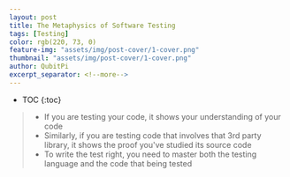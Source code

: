 ```yaml
---
layout: post
title: The Metaphysics of Software Testing
tags: [Testing]
color: rgb(220, 73, 0)
feature-img: "assets/img/post-cover/1-cover.png"
thumbnail: "assets/img/post-cover/1-cover.png"
author: QubitPi
excerpt_separator: <!--more-->
---
```


<!--more-->

* TOC
{:toc}

> * If you are testing your code, it shows your understanding of your code
> * Similarly, if you are testing code that involves that 3rd party library, it shows the proof you've studied its
>   source code
> * To write the test right, you need to master both the testing language and the code that being tested 
